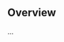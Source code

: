 <!-- Note: Please must use one of our issue templates to file an issue! 🛑 -->
<!-- 👉 https://github.com/JoshuaKGoldberg/all-contributors-auto-action/issues/new/choose 👈 -->
<!-- **Issues that should have been filed with a template will be closed without action, and we will ask you to use a template.** -->

<!-- This blank issue template is only for issues that don't fit any of the templates. -->

## Overview

...
